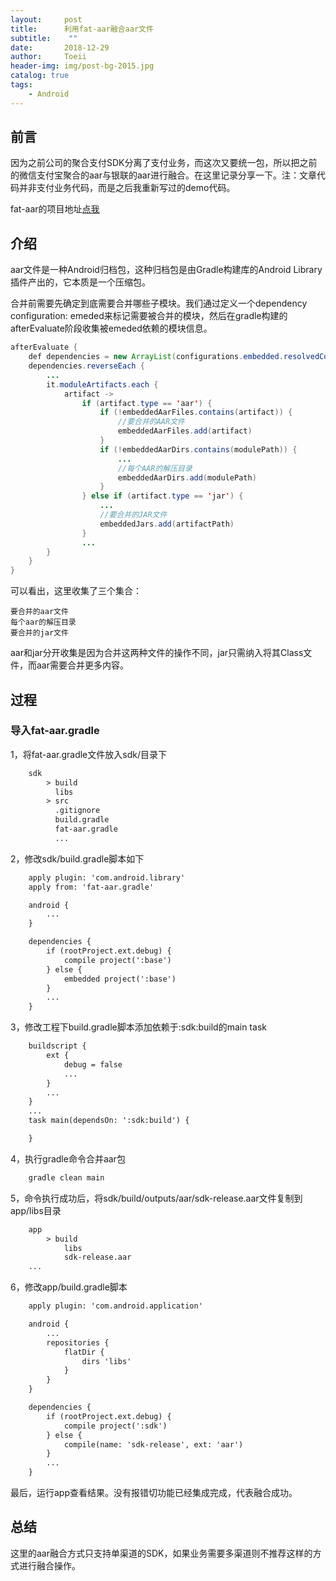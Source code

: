 ```yaml
---
layout:     post
title:      利用fat-aar融合aar文件
subtitle:    ""
date:       2018-12-29
author:     Toeii
header-img: img/post-bg-2015.jpg
catalog: true
tags:
    - Android
---
```


## 前言
因为之前公司的聚合支付SDK分离了支付业务，而这次又要统一包，所以把之前的微信支付宝聚合的aar与银联的aar进行融合。在这里记录分享一下。注：文章代码并非支付业务代码，而是之后我重新写过的demo代码。

fat-aar的项目地址[点我](https://github.com/adwiv/android-fat-aar)

## 介绍
aar文件是一种Android归档包，这种归档包是由Gradle构建库的Android Library插件产出的，它本质是一个压缩包。

合并前需要先确定到底需要合并哪些子模块。我们通过定义一个dependency configuration: emeded来标记需要被合并的模块，然后在gradle构建的afterEvaluate阶段收集被emeded依赖的模块信息。
```java
afterEvaluate {
    def dependencies = new ArrayList(configurations.embedded.resolvedConfiguration.firstLevelModuleDependencies)
    dependencies.reverseEach {
        ...
        it.moduleArtifacts.each {
            artifact ->
                if (artifact.type == 'aar') {
                    if (!embeddedAarFiles.contains(artifact)) {
                        //要合并的AAR文件
                        embeddedAarFiles.add(artifact)
                    }
                    if (!embeddedAarDirs.contains(modulePath)) {
                        ...
                        //每个AAR的解压目录
                        embeddedAarDirs.add(modulePath)
                    }
                } else if (artifact.type == 'jar') {
                    ...
                    //要合并的JAR文件
                    embeddedJars.add(artifactPath)
                } 
                ...
        }
    }
}
```

可以看出，这里收集了三个集合：

    要合并的aar文件
    每个aar的解压目录
    要合并的jar文件

aar和jar分开收集是因为合并这两种文件的操作不同，jar只需纳入将其Class文件，而aar需要合并更多内容。

## 过程

### 导入fat-aar.gradle

1，将fat-aar.gradle文件放入sdk/目录下

```XML
    sdk
        > build
          libs
        > src
          .gitignore
          build.gradle
          fat-aar.gradle
          ...
```

2，修改sdk/build.gradle脚本如下

```XML
    apply plugin: 'com.android.library'
    apply from: 'fat-aar.gradle'

    android {
        ...
    }

    dependencies {
        if (rootProject.ext.debug) {
            compile project(':base')
        } else {
            embedded project(':base')
        }
        ...
    }
```

3，修改工程下build.gradle脚本添加依赖于:sdk:build的main task

```XML
    buildscript {
        ext {
            debug = false
            ...
        }
        ...
    }
    ...
    task main(dependsOn: ':sdk:build') {

    }
```

4，执行gradle命令合并aar包

```XML
    gradle clean main
```

5，命令执行成功后，将sdk/build/outputs/aar/sdk-release.aar文件复制到app/libs目录

```XML
    app
        > build
            libs
            sdk-release.aar
    ...
```

6，修改app/build.gradle脚本

```XML
    apply plugin: 'com.android.application'

    android {
        ...
        repositories {
            flatDir {
                dirs 'libs'
            }
        }
    }

    dependencies {
        if (rootProject.ext.debug) {
            compile project(':sdk')
        } else {
            compile(name: 'sdk-release', ext: 'aar')
        }
        ...
    }
```

最后，运行app查看结果。没有报错切功能已经集成完成，代表融合成功。

## 总结

这里的aar融合方式只支持单渠道的SDK，如果业务需要多渠道则不推荐这样的方式进行融合操作。
















